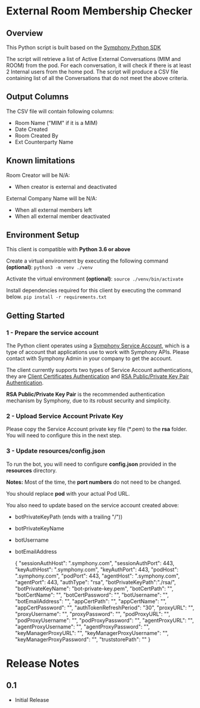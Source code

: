 # External Room Membership Checker

## Overview
This Python script is built based on the [Symphony Python SDK](https://github.com/SymphonyPlatformSolutions/symphony-api-client-python)

The script will retrieve a list of Active External Conversations (MIM and ROOM) from the pod.
For each conversation, it will check if there is at least 2 Internal users from the home pod.
The script will produce a CSV file containing list of all the Conversations that do not meet the above criteria.

## Output Columns
The CSV file will contain following columns:
- Room Name ("MIM" if it is a MIM)
- Date Created
- Room Created By
- Ext Counterparty Name

## Known limitations
Room Creator will be N/A:
- When creator is external and deactivated

External Company Name will be N/A:
- When all external members left
- When all external member deactivated

## Environment Setup
This client is compatible with **Python 3.6 or above**

Create a virtual environment by executing the following command **(optional)**:
``python3 -m venv ./venv``

Activate the virtual environment **(optional)**:
``source ./venv/bin/activate``

Install dependencies required for this client by executing the command below.
``pip install -r requirements.txt``


## Getting Started
### 1 - Prepare the service account
The Python client operates using a [Symphony Service Account](https://support.symphony.com/hc/en-us/articles/360000720863-Create-a-new-service-account), which is a type of account that applications use to work with Symphony APIs. Please contact with Symphony Admin in your company to get the account.

The client currently supports two types of Service Account authentications, they are
[Client Certificates Authentication](https://symphony-developers.symphony.com/symphony-developer/docs/bot-authentication-workflow#section-authentication-using-client-certificates)
and [RSA Public/Private Key Pair Authentication](https://symphony-developers.symphony.com/symphony-developer/docs/rsa-bot-authentication-workflow).

**RSA Public/Private Key Pair** is the recommended authentication mechanism by Symphony, due to its robust security and simplicity.

### 2 - Upload Service Account Private Key
Please copy the Service Account private key file (*.pem) to the **rsa** folder. You will need to configure this in the next step.

### 3 - Update resources/config.json

To run the bot, you will need to configure **config.json** provided in the **resources** directory. 

**Notes:**
Most of the time, the **port numbers** do not need to be changed.

You should replace **pod** with your actual Pod URL.

You also need to update based on the service account created above:
- botPrivateKeyPath (ends with a trailing "/"))
- botPrivateKeyName
- botUsername
- botEmailAddress


    {
      "sessionAuthHost": "<pod>.symphony.com",
      "sessionAuthPort": 443,
      "keyAuthHost": "<pod>.symphony.com",
      "keyAuthPort": 443,
      "podHost": "<pod>.symphony.com",
      "podPort": 443,
      "agentHost": "<pod>.symphony.com",
      "agentPort": 443,
      "authType": "rsa",
      "botPrivateKeyPath":"./rsa/",
      "botPrivateKeyName": "bot-private-key.pem",
      "botCertPath": "",
      "botCertName": "",
      "botCertPassword": "",
      "botUsername": "<bot-user>",
      "botEmailAddress": "<bot-email>",
      "appCertPath": "",
      "appCertName": "",
      "appCertPassword": "",
      "authTokenRefreshPeriod": "30",
      "proxyURL": "",
      "proxyUsername": "",
      "proxyPassword": "",
      "podProxyURL": "",
      "podProxyUsername": "",
      "podProxyPassword": "",
      "agentProxyURL": "",
      "agentProxyUsername": "",
      "agentProxyPassword": "",
      "keyManagerProxyURL": "",
      "keyManagerProxyUsername": "",
      "keyManagerProxyPassword": "",
      "truststorePath": ""
    }





# Release Notes

## 0.1
- Initial Release